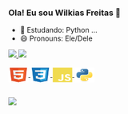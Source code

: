 ### Ola! Eu sou Wilkias Freitas 👋


- 🌱 Estudando: Python ...
- 😄 Pronouns: Ele/Dele

<div>
  <a href="https://github.com/Dev-Wil97">
  <img height="180em" src="https://github-readme-stats.vercel.app/api?username=Dev-Wil97&show_icons=true&theme=tokyonight">
  <img height="140em" src="https://github-readme-stats.vercel.app/api/top-langs/?username=Dev-Wil97&layout=compact&theme=tokyonight">
</div>

<div style="display: inline_block"><br>
   <img align="center" alt="Wil97-HTML" height="30" width="40" src="https://raw.githubusercontent.com/devicons/devicon/master/icons/html5/html5-original.svg">
   <img align="center" alt="Wil97-CSS" height="30" width="40" src="https://raw.githubusercontent.com/devicons/devicon/master/icons/css3/css3-original.svg">
   <img align="center" alt="Wil97-Js" height="30" width="40" src="https://raw.githubusercontent.com/devicons/devicon/master/icons/javascript/javascript-plain.svg">
    <img align="center" alt="Wil97-Python" height="30" width="40" src="https://raw.githubusercontent.com/devicons/devicon/master/icons/python/python-original.svg">
</div>

##

<div>
  <a href="https://www.linkedin.com/in/wilkias-freitas-957650204/" target="_blank"><img src="https://img.shields.io/badge/-LinkedIn-%230077B5?style=for-the-badge&logo=linkedin&logoColor=white" target="_blank"></a>
</div>  

